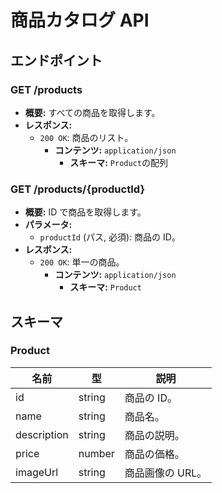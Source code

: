 # 商品カタログ API

## エンドポイント

### GET /products

- **概要:** すべての商品を取得します。
- **レスポンス:**
  - `200 OK`: 商品のリスト。
    - **コンテンツ:** `application/json`
      - **スキーマ:** `Product`の配列

### GET /products/{productId}

- **概要:** ID で商品を取得します。
- **パラメータ:**
  - `productId` (パス, 必須): 商品の ID。
- **レスポンス:**
  - `200 OK`: 単一の商品。
    - **コンテンツ:** `application/json`
      - **スキーマ:** `Product`

## スキーマ

### Product

| 名前        | 型     | 説明             |
| ----------- | ------ | ---------------- |
| id          | string | 商品の ID。      |
| name        | string | 商品名。         |
| description | string | 商品の説明。     |
| price       | number | 商品の価格。     |
| imageUrl    | string | 商品画像の URL。 |
